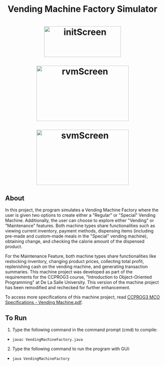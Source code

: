 <h1 align="center"> Vending Machine Factory Simulator<h1 align="center">

<p align="center">
  <img src="https://github.com/Mikosantos/Vending-Machine-Factory-Simulator/assets/92857538/d244fb0c-5ab8-4a77-99cd-a209ca9bc274" alt="initScreen" width="250" height="100">
</p>
<p align="center">
  <img src="https://github.com/Mikosantos/Vending-Machine-Factory-Simulator/assets/92857538/81028214-dc55-4b68-b9b5-b01bac233c59" alt="rvmScreen" width="300" height="180">
</p>
<p align="center">
  <img src="https://github.com/Mikosantos/Vending-Machine-Factory-Simulator/assets/92857538/6aa055f5-3d26-49ff-bafd-2850c9685aae" alt="svmScreen" width="300" height="180">
</p>

## About

In this project, the program simulates a Vending Machine Factory where the user is given two options to create either a "Regular" or "Special" Vending Machine. Additionally, the user can choose to explore either "Vending" or "Maintenance" features. Both machine types share functionalities such as viewing current inventory, payment methods, dispensing items (including pre-made and custom-made meals in the "Special" vending machine), obtaining change, and checking the calorie amount of the dispensed product.

For the Maintenance Feature, both machine types share functionalities like restocking inventory, changing product prices, collecting total profit, replenishing cash on the vending machine, and generating transaction summaries. This machine project was developed as part of the requirements for the CCPROG3 course, "Introduction to Object-Oriented Programming" at De La Salle University. This version of the machine project has been remodified and rechecked for further enhancement.

To access more specifications of this machine project, read [CCPROG3 MCO Specifications - Vending Machine.pdf](https://github.com/Mikosantos/Vending-Machine-Factory-Simulator/files/13714066/CCPROG3.MCO.Specifications.-.Vending.Machine.pdf).


## To Run

1. Type the following command in the command prompt (cmd) to compile:
- ```javac VendingMachineFactory.java```
2. Type the following command to run the program with GUI:
- ```java VendingMachineFactory```
